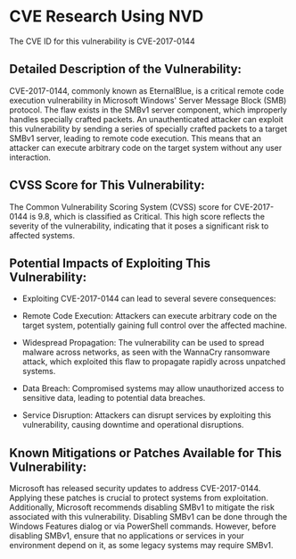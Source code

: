 # CVE Research Using NVD

The CVE ID for this vulnerability is CVE-2017-0144

## Detailed Description of the Vulnerability:

CVE-2017-0144, commonly known as EternalBlue, is a critical remote code execution vulnerability in Microsoft Windows' Server Message Block (SMB) protocol. The flaw exists in the SMBv1 server component, which improperly handles specially crafted packets. An unauthenticated attacker can exploit this vulnerability by sending a series of specially crafted packets to a target SMBv1 server, leading to remote code execution. This means that an attacker can execute arbitrary code on the target system without any user interaction.

## CVSS Score for This Vulnerability:

The Common Vulnerability Scoring System (CVSS) score for CVE-2017-0144 is 9.8, which is classified as Critical. This high score reflects the severity of the vulnerability, indicating that it poses a significant risk to affected systems.

## Potential Impacts of Exploiting This Vulnerability:

* Exploiting CVE-2017-0144 can lead to several severe consequences:

* Remote Code Execution: Attackers can execute arbitrary code on the target system, potentially gaining full control over the affected machine.

* Widespread Propagation: The vulnerability can be used to spread malware across networks, as seen with the WannaCry ransomware attack, which exploited this flaw to propagate rapidly across unpatched systems.

* Data Breach: Compromised systems may allow unauthorized access to sensitive data, leading to potential data breaches.

* Service Disruption: Attackers can disrupt services by exploiting this vulnerability, causing downtime and operational disruptions.

## Known Mitigations or Patches Available for This Vulnerability:

Microsoft has released security updates to address CVE-2017-0144. Applying these patches is crucial to protect systems from exploitation. Additionally, Microsoft recommends disabling SMBv1 to mitigate the risk associated with this vulnerability. Disabling SMBv1 can be done through the Windows Features dialog or via PowerShell commands. However, before disabling SMBv1, ensure that no applications or services in your environment depend on it, as some legacy systems may require SMBv1.
